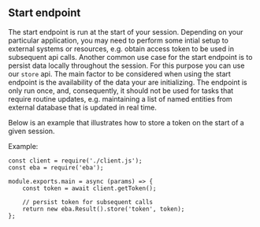 ## Start endpoint

The start endpoint is run at the start of your session. Depending on your particular application, you may need to perform some intial setup to external systems or resources, e.g. obtain access token to be used in subsequent api calls. Another common use case for the start endpoint is to persist data locally throughout the session. For this purpose you can use our `store` api. The main factor to be considered when using the start endpoint is the availability of the data your are initializing. The endpoint is only run once, and, consequently, it should not be used for tasks that require routine updates, e.g. maintaining a list of named entities from external database that is updated in real time.

Below is an example that illustrates how to store a token on the start of a given session.

Example:
```
const client = require('./client.js');
const eba = require('eba');

module.exports.main = async (params) => {
    const token = await client.getToken();

    // persist token for subsequent calls
    return new eba.Result().store('token', token);
};
```